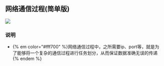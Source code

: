 ## 网络通信过程(简单版)

![](../Images/Snip20160902_80.png)

### 说明
* {% em color="#fff700" %}网络通信过程中，之所需要ip、port等，就是为了能够将一个复杂的通信过程进行任务划分，从而保证数据准确无误的传递{% endem %}